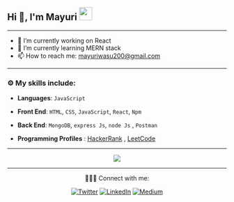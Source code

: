 ## Hi 👋, I'm Mayuri <img src="https://media4.giphy.com/media/PgnpGT8tJsWfNabS8d/giphy.gif" width="30"> 
---

- 🔭 I’m currently working on React 
- 🌱 I’m currently learning MERN stack 
- 📫 How to reach me: mayuriwasu200@gmail.com
<!-- - ⚡ Fun fact: I love playing Chess even though i am noob in chess -->

---

### :gear: My skills include:

- **Languages**: `JavaScript`

- **Front End**: `HTML`, `CSS`,  `JavaScript`, `React`, `Npm`

- **Back End**:  `MongoDB`, `express Js`, `node Js` , `Postman`


- **Programming Profiles** :  [HackerRank](https://www.hackerrank.com/) , [LeetCode](https://leetcode.com/)
  
---

<p align="center">
<img align="center" src="https://github-readme-stats.vercel.app/api/top-langs?username=mayuriwasu1&show_icons=true&locale=en&layout=compact&theme=tokyonight" />
</p>

---

<!-- ### Reach me 
[![Email Badge](https://img.shields.io/badge/-Email-c14438?style=flat-square&logo=Gmail&logoColor=white&link=mailto:mayuriwasu2000@gmail.com)](mailto:mayuriwasu2000@gmail.com)
[![Linkedin Badge](https://img.shields.io/badge/-LinkedIn-black?style=flat-square&logo=Linkedin&logoColor=white&link=http://linkedin.com/in/mayuri-wasu-b3b873194)](http://linkedin.com/in/mayuri-wasu-b3b873194)
[![Twitter](https://img.shields.io/badge/Twitter-1DA1F2?style=flat-square&logo=twitter&logoColor=white)](https://twitter.com/sup_m_here)  -->



 
<!-- [![Linkedin Badge](https://img.shields.io/badge/LinkedIn-0077B5?style=for-the-badge&logo=linkedin&logoColor=white)](https://www.linkedin.com/in/mayuri-wasu-b3b873194)
[![Medium_Badge](https://img.shields.io/badge/Medium-12100E?style=for-the-badge&logo=medium&logoColor=white)](https://medium.com/@mayuriwasu2000) 
[![Twitter Badge](https://img.shields.io/badge/Twitter-1DA1F2?style=for-the-badge&logo=twitter&logoColor=white)](https://twitter.com/sup_m_here)
<a href="mayuriwasu2000@gmail.com" target="_blank"><img alt="gmail" src="https://img.shields.io/badge/Gmail-D14836?style=for-the-badge&logo=gmail&logoColor=white" /></a> -->
<!-- [![Email Badge](https://img.shields.io/badge/-Email-c14438?style=flat-square&logo=Gmail&logoColor=white&link=mailto:mayuriwasu2000@gmail.com)](mailto:mayuriwasu2000@gmail.com) -->
       
  <p align="center">     
 👨🏻‍💻 Connect with me:
  </p>
<p align="center" > <a href="https://twitter.com/sup_m_here" target="_blank"><img alt="Twitter" src="https://img.shields.io/badge/twitter-%231DA1F2.svg?&style=for-the-badge&logo=twitter&logoColor=white" /></a> <a href="https://www.linkedin.com/in/mayuri-wasu-b3b873194" target="_blank"><img alt="LinkedIn" src="https://img.shields.io/badge/linkedin-%230077B5.svg?&style=for-the-badge&logo=linkedin&logoColor=white" /></a> <a href="https://medium.com/@mayuriwasu2000" target="_blank"><img alt="Medium" src="https://img.shields.io/badge/medium-%2312100E.svg?&style=for-the-badge&logo=medium&logoColor=white" /></a> 
</p>
</p>


<!-- ## Hi,👋 I am Mayuri!
<a href="#"><img width="100%" height="auto" src="https://encrypted-tbn0.gstatic.com/images?q=tbn:ANd9GcSslSphlj8BckXNCGFacjxflayW8b1CEz12z1IcLNTWalQaXBfv-4F1rICEUdppyoZxDQ&usqp=CAU" height="75px"/></a> -->

<!-- https://www.rawshorts.com/blog/wp-content/uploads/2019/02/How-to-Transform-Blog-Articles-into-Animated-Videos-in-X-Easy-Steps.jpg -->
<!--
**mayuriwasu1/mayuriwasu1** is a ✨ _special_ ✨ repository because its `README.md` (this file) appears on your GitHub profile.

Here are some ideas to get you started:
-->
<!-- - 🔭 I’m currently working on ...  
- 🌱 I’m currently learning ... React
- 💬 Ask me about ... 
- 📫 How to reach me: ... mayuriwasu200@gmail.com
- 😄 Pronouns: ...
- ⚡ Fun fact: ... -->
<!-- 🌱 I’m currently learning ... MERN stack 
<br/>
📫 How to reach me: ... mayuriwasu200@gmail.com -->

<!-- ## ⚡ Languages and Tools:

![VS Code](https://img.shields.io/badge/-VS%20Code-007ACC?style=flat-square&logo=visual-studio-code&logoColor=white)
 -->
 
<!-- 
## <p style="display:flex; align-items: center"> <img src="https://img.icons8.com/color/48/000000/source-code.png"/> Languages and Tools:</p> 
 -->
<!--  ## ⚡ Languages and Tools:
<p align="left"> 
    <a href="https://developer.mozilla.org/en-US/docs/Web/JavaScript" target="_blank"> <img src="https://img.shields.io/badge/JavaScript-323330?style=for-the-badge&logo=javascript&logoColor=F7DF1E"/> </a> 
    <a href="https://www.w3.org/html/" target="_blank"> <img src="https://img.shields.io/badge/HTML5-E34F26?style=for-the-badge&logo=html5&logoColor=white"/> </a> 
    <a href="https://www.w3schools.com/css/" target="_blank"> <img src="https://img.shields.io/badge/CSS3-1572B6?style=for-the-badge&logo=css3&logoColor=white"/> </a> 
    <a href="https://nodejs.org" target="_blank"> <img src="https://img.shields.io/badge/Node.js-339933?style=for-the-badge&logo=nodedotjs&logoColor=white"/> </a> 
    <a href="https://reactjs.org/" target="_blank"> <img src="https://img.shields.io/badge/React-20232A?style=for-the-badge&logo=react&logoColor=61DAFB"/> </a>
    <a href="https://www.mongodb.com/" target="_blank"> <img src="https://img.shields.io/badge/MongoDB-4EA94B?style=for-the-badge&logo=mongodb&logoColor=white" alt="mongodb"/> </a> 
    <a href="https://expressjs.com" target="_blank"> <img src="https://img.shields.io/badge/Express.js-000000?style=for-the-badge&logo=express&logoColor=white" alt="express" /> </a>
   
</p>

## 📈 Stats

<table>
<tr>
<td>
<img src="https://github-readme-stats.vercel.app/api?username=mayuriwasu1&include_all_commits=true&count_private=true&show_icons=true&line_height=20&theme=tokyonight"/>
<td><img src="https://github-readme-stats.vercel.app/api/top-langs?username=mayuriwasu1&show_icons=true&locale=en&layout=compact&theme=tokyonight" />
</td>
</tr>
</table>
<p align="center">
<img align="center" src="https://github-readme-streak-stats.herokuapp.com/?user=mayuriwasu1&theme=tokyonight" />
</p>

### 👨🏻‍💻 Connect with me:

[![Email Badge](https://img.shields.io/badge/-Email-c14438?style=flat-square&logo=Gmail&logoColor=white&link=mailto:mayuriwasu2000@gmail.com)](mailto:mayuriwasu2000@gmail.com)
[![Linkedin Badge](https://img.shields.io/badge/-LinkedIn-black?style=flat-square&logo=Linkedin&logoColor=white&link=http://linkedin.com/in/mayuri-wasu-b3b873194)](http://linkedin.com/in/mayuri-wasu-b3b873194)
[![Twitter](https://img.shields.io/badge/Twitter-1DA1F2?style=flat-square&logo=twitter&logoColor=white)](https://twitter.com/sup_m_here) 
 -->
